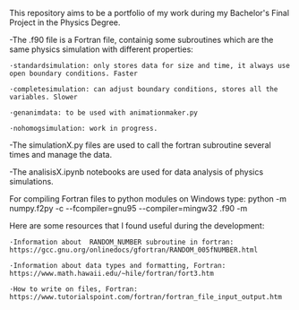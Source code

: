 This repository aims to be a portfolio of my work during my Bachelor's Final Project in the Physics Degree.

-The .f90 file is a Fortran file, containig some subroutines which are the same physics simulation with different properties:

 	·standardsimulation: only stores data for size and time, it always use open boundary conditions. Faster
   
	·completesimulation: can adjust boundary conditions, stores all the variables. Slower
  
	·genanimdata: to be used with animationmaker.py
  
  	·nohomogsimulation: work in progress.

-The simulationX.py files are used to call the fortran subroutine several times and manage the data.

-The analisisX.ipynb notebooks are used for data analysis of physics simulations.

For compiling Fortran files to python modules on Windows type: python -m numpy.f2py -c --fcompiler=gnu95 --compiler=mingw32 <programName>.f90 -m <moduleName>


Here are some resources that I found useful during the development:

	·Information about  RANDOM_NUMBER subroutine in fortran: https://gcc.gnu.org/onlinedocs/gfortran/RANDOM_005fNUMBER.html

	·Information about data types and formatting, Fortran: https://www.math.hawaii.edu/~hile/fortran/fort3.htm

	·How to write on files, Fortran: https://www.tutorialspoint.com/fortran/fortran_file_input_output.htm
